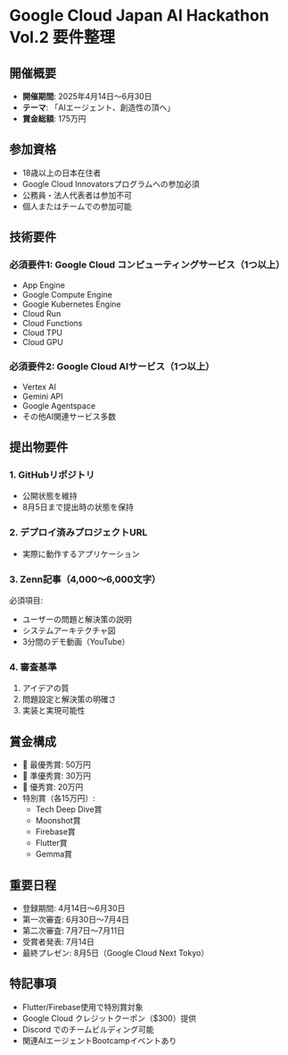 # Google Cloud Japan AI Hackathon Vol.2 要件整理

## 開催概要
- **開催期間**: 2025年4月14日～6月30日
- **テーマ**: 「AIエージェント、創造性の頂へ」
- **賞金総額**: 175万円

## 参加資格
- 18歳以上の日本在住者
- Google Cloud Innovatorsプログラムへの参加必須
- 公務員・法人代表者は参加不可
- 個人またはチームでの参加可能

## 技術要件

### 必須要件1: Google Cloud コンピューティングサービス（1つ以上）
- App Engine
- Google Compute Engine  
- Google Kubernetes Engine
- Cloud Run
- Cloud Functions
- Cloud TPU
- Cloud GPU

### 必須要件2: Google Cloud AIサービス（1つ以上）
- Vertex AI
- Gemini API
- Google Agentspace
- その他AI関連サービス多数

## 提出物要件

### 1. GitHubリポジトリ
- 公開状態を維持
- 8月5日まで提出時の状態を保持

### 2. デプロイ済みプロジェクトURL
- 実際に動作するアプリケーション

### 3. Zenn記事（4,000～6,000文字）
必須項目:
- ユーザーの問題と解決策の説明
- システムアーキテクチャ図
- 3分間のデモ動画（YouTube）

### 4. 審査基準
1. アイデアの質
2. 問題設定と解決策の明確さ
3. 実装と実現可能性

## 賞金構成
- 🥇 最優秀賞: 50万円
- 🥈 準優秀賞: 30万円
- 🥉 優秀賞: 20万円
- 特別賞（各15万円）:
  - Tech Deep Dive賞
  - Moonshot賞
  - Firebase賞
  - Flutter賞
  - Gemma賞

## 重要日程
- 登録期間: 4月14日～6月30日
- 第一次審査: 6月30日～7月4日
- 第二次審査: 7月7日～7月11日
- 受賞者発表: 7月14日
- 最終プレゼン: 8月5日（Google Cloud Next Tokyo）

## 特記事項
- Flutter/Firebase使用で特別賞対象
- Google Cloud クレジットクーポン（$300）提供
- Discord でのチームビルディング可能
- 関連AIエージェントBootcampイベントあり